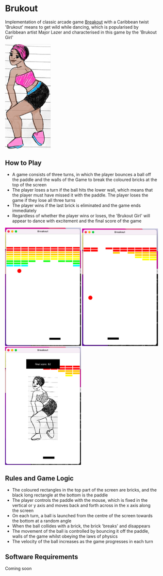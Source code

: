 # Brukout
Implementation of classic arcade game [Breakout](https://en.wikipedia.org/wiki/Breakout_%28video_game%29) with a Caribbean twist  
'Brukout' means to get wild while dancing, which is popularised by Caribbean artist Major Lazer and characterised in this game by the 'Brukout Girl'

<img src="Images/BrukoutGirl.png" alt="drawing" width="150"/>

## How to Play

- A game consists of three turns, in which the player bounces a ball off the paddle and the walls of the Game to break the coloured bricks at the top of the screen
- The player loses a turn if the ball hits the lower wall, which means that the player must have missed it with the paddle. The player loses the game if they lose all three turns
- The player wins if the last brick is eliminated and the game ends immediately
- Regardless of whether the player wins or loses, the 'Brukout Girl' will appear to dance with excitement and the final score of the game

<img src="Images/BrukoutGame.png" alt="drawing" width="250"/> <img src="Images/BrukoutGame2.png" alt="drawing" width="250"/> <img src="Images/BrukoutGirlDancing.png" alt="drawing" width="250"/>

## Rules and Game Logic 

- The coloured rectangles in the top part of the screen are bricks, and the black long rectangle at the bottom is the paddle
- The player controls the paddle with the mouse, which is fixed in the vertical or y axis and moves back and forth across in the x axis along the screen
- On each turn, a ball is launched from the centre of the screen towards the bottom at a random angle
- When the ball collides with a brick, the brick 'breaks' and disappears
- The movement of  the ball is controlled by bouncing it off the paddle, walls of the game whilst obeying the laws of physics
- The velocity of the ball increases as the game progresses in each turn

## Software Requirements

Coming soon
